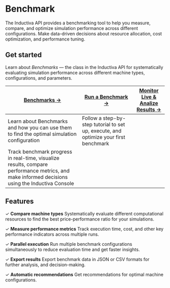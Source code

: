 # Benchmark
The Inductiva API provides a benchmarking tool to help you measure, compare, and optimize simulation performance across different configurations. Make data-driven decisions about resource allocation, cost optimization, and performance tuning.

## Get started
Learn about _Benchmarks_ — the class in the Inductiva API for systematically evaluating simulation performance across different machine types, configurations, and parameters.

| **[Benchmarks →](benchmarking.md)** | **[Run a Benchmark →](run-benchmarks.md)** | **[Monitor Live & Analize Results →](monitor-live.md)** |
|---|---|---|
| Learn about Benchmarks and how you can use them to find the optimal simulation configuration | Follow a step-by-step tutorial to set up, execute, and optimize your first benchmark |
Track benchmark progress in real-time, visualize results, compare performance metrics, and make informed decisions using the Inductiva Console |

## Features
✓ **Compare machine types** Systematically evaluate different computational resources to find the best price-performance ratio for your simulations.

✓ **Measure performance metrics** Track execution time, cost, and other key performance indicators across multiple runs.

✓ **Parallel execution** Run multiple benchmark configurations simultaneously to reduce evaluation time and get faster insights.

✓ **Export results** Export benchmark data in JSON or CSV formats for further analysis, and decision-making.

✓ **Automatic recommendations** Get recommendations for optimal machine configurations.